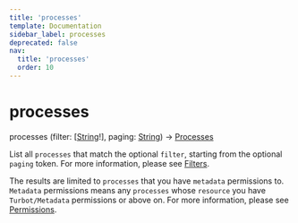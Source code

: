 ```yaml
---
title: 'processes'
template: Documentation
sidebar_label: processes
deprecated: false
nav:
  title: 'processes'
  order: 10
---
```


# processes

<div className="pb-4 font-roboto-slab text-lg"><span className="font-bold">processes</span> <span style={{'fontWeight':400,'fontSize':'0.85em'}}>(filter: [<a href="/guardrails/docs/reference/graphql/scalar/String">String</a>!], paging: <a href="/guardrails/docs/reference/graphql/scalar/String">String</a>) &rarr; <a href="/guardrails/docs/reference/graphql/object/Processes">Processes</a></span>
</div>



List all `processes` that match the optional `filter`, starting from the optional `paging` token. For more information, please see [Filters](https://turbot.com/guardrails/docs/reference/filter).

The results are limited to `processes` that you have `metadata` permissions to. `Metadata` permissions means any `processes` whose `resource` you have `Turbot/Metadata` permissions or above on. For more information, please see [Permissions](https://turbot.com/guardrails/docs/concepts/iam/permissions).